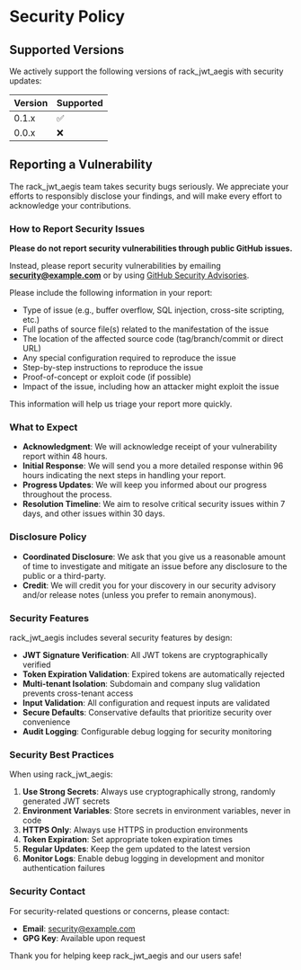 # Security Policy

## Supported Versions

We actively support the following versions of rack_jwt_aegis with security updates:

| Version | Supported          |
| ------- | ------------------ |
| 0.1.x   | :white_check_mark: |
| 0.0.x   | :x:                |

## Reporting a Vulnerability

The rack_jwt_aegis team takes security bugs seriously. We appreciate your efforts to responsibly disclose your findings, and will make every effort to acknowledge your contributions.

### How to Report Security Issues

**Please do not report security vulnerabilities through public GitHub issues.**

Instead, please report security vulnerabilities by emailing **security@example.com** or by using [GitHub Security Advisories](https://github.com/kanutocd/rack_jwt_aegis/security/advisories/new).

Please include the following information in your report:

- Type of issue (e.g., buffer overflow, SQL injection, cross-site scripting, etc.)
- Full paths of source file(s) related to the manifestation of the issue
- The location of the affected source code (tag/branch/commit or direct URL)
- Any special configuration required to reproduce the issue
- Step-by-step instructions to reproduce the issue
- Proof-of-concept or exploit code (if possible)
- Impact of the issue, including how an attacker might exploit the issue

This information will help us triage your report more quickly.

### What to Expect

- **Acknowledgment**: We will acknowledge receipt of your vulnerability report within 48 hours.
- **Initial Response**: We will send you a more detailed response within 96 hours indicating the next steps in handling your report.
- **Progress Updates**: We will keep you informed about our progress throughout the process.
- **Resolution Timeline**: We aim to resolve critical security issues within 7 days, and other issues within 30 days.

### Disclosure Policy

- **Coordinated Disclosure**: We ask that you give us a reasonable amount of time to investigate and mitigate an issue before any disclosure to the public or a third-party.
- **Credit**: We will credit you for your discovery in our security advisory and/or release notes (unless you prefer to remain anonymous).

### Security Features

rack_jwt_aegis includes several security features by design:

- **JWT Signature Verification**: All JWT tokens are cryptographically verified
- **Token Expiration Validation**: Expired tokens are automatically rejected
- **Multi-tenant Isolation**: Subdomain and company slug validation prevents cross-tenant access
- **Input Validation**: All configuration and request inputs are validated
- **Secure Defaults**: Conservative defaults that prioritize security over convenience
- **Audit Logging**: Configurable debug logging for security monitoring

### Security Best Practices

When using rack_jwt_aegis:

1. **Use Strong Secrets**: Always use cryptographically strong, randomly generated JWT secrets
2. **Environment Variables**: Store secrets in environment variables, never in code
3. **HTTPS Only**: Always use HTTPS in production environments
4. **Token Expiration**: Set appropriate token expiration times
5. **Regular Updates**: Keep the gem updated to the latest version
6. **Monitor Logs**: Enable debug logging in development and monitor authentication failures

### Security Contact

For security-related questions or concerns, please contact:

- **Email**: security@example.com
- **GPG Key**: Available upon request

Thank you for helping keep rack_jwt_aegis and our users safe!